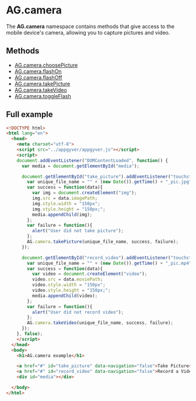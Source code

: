 # AG.camera #

The **AG.camera** namespace contains methods that give access to the mobile device's camera, allowing you to capture pictures and video.

## Methods ##
* [AG.camera.choosePicture](methods/choosePicture.md)
* [AG.camera.flashOn](methods/flashOn.md)
* [AG.camera.flashOff](methods/flashOff.md)
* [AG.camera.takePicture](methods/takePicture.md)
* [AG.camera.takeVideo](methods/takeVideo.md)
* [AG.camera.toggleFlash](methods/toggleFlash.md)

## Full example ##

```html
<!DOCTYPE html>
<html lang="en">
  <head>
    <meta charset="utf-8">
    <script src="../appgyver/appgyver.js"></script>
    <script>
    document.addEventListener("DOMContentLoaded", function() {
      var media = document.getElementById("media");

      document.getElementById("take_picture").addEventListener("touchstart", function(){
        var unique_file_name = "" + (new Date()).getTime() + "_pic.jpg";
        var success = function(data){
          var img = document.createElement("img");
          img.src = data.imagePath;
          img.style.width = "150px";
          img.style.height = "150px;";
          media.appendChild(img);
        };
        var failure = function(){
          alert("User did not take picture");
        };
        AG.camera.takePicture(unique_file_name, success, failure);
      });

      document.getElementById("record_video").addEventListener("touchstart", function(){
        var unique_file_name = "" + (new Date()).getTime() + "_pic.mp4";
        var success = function(data){
          var video = document.createElement("video");
          video.src = data.moviePath;
          video.style.width = "150px";
          video.style.height = "150px;";
          media.appendChild(video);
        };
        var failure = function(){
          alert("User did not record video");
        };
        AG.camera.takeVideo(unique_file_name, success, failure);
      });
    }, false);
    </script>
  </head>
  <body>
    <h1>AG.camera example</h1>

    <a href="#" id="take_picture" data-navigation="false">Take Picture</a>
    <a href="#" id="record_video" data-navigation="false">Record a Video</a>
    <div id="media"></div>

  </body>
</html>
```